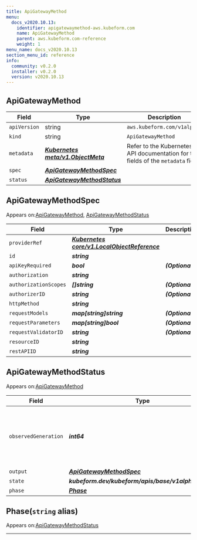 ```yaml
---
title: ApiGatewayMethod
menu:
  docs_v2020.10.13:
    identifier: apigatewaymethod-aws.kubeform.com
    name: ApiGatewayMethod
    parent: aws.kubeform.com-reference
    weight: 1
menu_name: docs_v2020.10.13
section_menu_id: reference
info:
  community: v0.2.0
  installer: v0.2.0
  version: v2020.10.13
---
```


## ApiGatewayMethod
| Field | Type | Description |
| ------ | ----- | ----------- |
| `apiVersion` | string | `aws.kubeform.com/v1alpha1` |
|    `kind` | string | `ApiGatewayMethod` |
| `metadata` | ***[Kubernetes meta/v1.ObjectMeta](https://kubernetes.io/docs/reference/generated/kubernetes-api/v1.13/#objectmeta-v1-meta)***|Refer to the Kubernetes API documentation for the fields of the `metadata` field.|
| `spec` | ***[ApiGatewayMethodSpec](#apigatewaymethodspec)***||
| `status` | ***[ApiGatewayMethodStatus](#apigatewaymethodstatus)***||
## ApiGatewayMethodSpec

Appears on:[ApiGatewayMethod](#apigatewaymethod), [ApiGatewayMethodStatus](#apigatewaymethodstatus)

| Field | Type | Description |
| ------ | ----- | ----------- |
| `providerRef` | ***[Kubernetes core/v1.LocalObjectReference](https://kubernetes.io/docs/reference/generated/kubernetes-api/v1.13/#localobjectreference-v1-core)***||
| `id` | ***string***||
| `apiKeyRequired` | ***bool***| ***(Optional)*** |
| `authorization` | ***string***||
| `authorizationScopes` | ***[]string***| ***(Optional)*** |
| `authorizerID` | ***string***| ***(Optional)*** |
| `httpMethod` | ***string***||
| `requestModels` | ***map[string]string***| ***(Optional)*** |
| `requestParameters` | ***map[string]bool***| ***(Optional)*** |
| `requestValidatorID` | ***string***| ***(Optional)*** |
| `resourceID` | ***string***||
| `restAPIID` | ***string***||
## ApiGatewayMethodStatus

Appears on:[ApiGatewayMethod](#apigatewaymethod)

| Field | Type | Description |
| ------ | ----- | ----------- |
| `observedGeneration` | ***int64***| ***(Optional)*** Resource generation, which is updated on mutation by the API Server.|
| `output` | ***[ApiGatewayMethodSpec](#apigatewaymethodspec)***| ***(Optional)*** |
| `state` | ***kubeform.dev/kubeform/apis/base/v1alpha1.State***| ***(Optional)*** |
| `phase` | ***[Phase](#phase)***| ***(Optional)*** |
## Phase(`string` alias)

Appears on:[ApiGatewayMethodStatus](#apigatewaymethodstatus)

---
